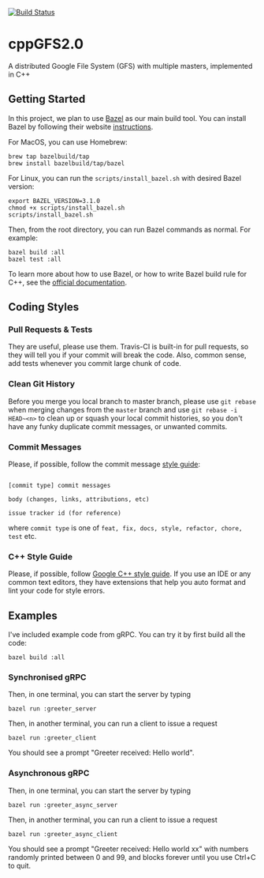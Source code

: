 [![Build Status](https://travis-ci.com/Michael-Tu/cppGFS2.0.svg?branch=master)](https://travis-ci.com/Michael-Tu/cppGFS2.0)

# cppGFS2.0
A distributed Google File System (GFS) with multiple masters, implemented in C++

## Getting Started

In this project, we plan to use [Bazel](http://bazel.build) as our main build tool. You can install Bazel by following their website [instructions](https://docs.bazel.build/versions/master/install.html).

For MacOS, you can use Homebrew:

```
brew tap bazelbuild/tap
brew install bazelbuild/tap/bazel
```

For Linux, you can run the `scripts/install_bazel.sh` with desired Bazel version:

```
export BAZEL_VERSION=3.1.0
chmod +x scripts/install_bazel.sh
scripts/install_bazel.sh
```

Then, from the root directory, you can run Bazel commands as normal. For example:

```
bazel build :all
bazel test :all
```

To learn more about how to use Bazel, or how to write Bazel build rule for C++, see the [official documentation](https://docs.bazel.build/versions/master/bazel-overview.html).


## Coding Styles

### Pull Requests & Tests

They are useful, please use them. Travis-CI is built-in for pull requests, so they will tell you if your commit will break the code. Also, common sense, add tests whenever you commit large chunk of code.

### Clean Git History

Before you merge you local branch to master branch, please use `git rebase` when merging changes from the `master` branch and use `git rebase -i HEAD~<n>` to clean up or squash your local commit histories, so you don't have any funky duplicate commit messages, or unwanted commits.

### Commit Messages

Please, if possible, follow the commit message [style guide](https://dev.to/pavlosisaris/git-commits-an-effective-style-guide-2kkn):

```

[commit type] commit messages

body (changes, links, attributions, etc)

issue tracker id (for reference)

```

where `commit type` is one of `feat, fix, docs, style, refactor, chore, test` etc.


### C++ Style Guide

Please, if possible, follow [Google C++ style guide](https://google.github.io/styleguide/cppguide.html). If you use an IDE or any common text editors, they have extensions that help you auto format and lint your code for style errors.


## Examples

I've included example code from gRPC. You can try it by first build all the code:

```
bazel build :all
```

### Synchronised gRPC

Then, in one terminal, you can start the server by typing

```
bazel run :greeter_server
```

Then, in another terminal, you can run a client to issue a request

```
bazel run :greeter_client
```

You should see a prompt "Greeter received: Hello world".

### Asynchronous gRPC

Then, in one terminal, you can start the server by typing

```
bazel run :greeter_async_server
```

Then, in another terminal, you can run a client to issue a request

```
bazel run :greeter_async_client
```

You should see a prompt "Greeter received: Hello world xx" with numbers randomly printed between 0 and 99, and blocks forever until you use Ctrl+C to quit.

